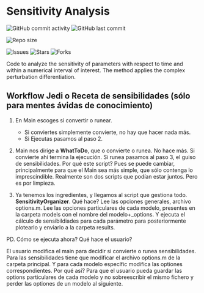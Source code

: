 # Sensitivity Analysis

![GitHub commit activity](https://img.shields.io/github/commit-activity/y/Xabo-RB/Sensitivity-Analysis?label=Commit%20activity&style=plastic)
![GitHub last commit](https://img.shields.io/github/last-commit/Xabo-RB/Sensitivity-Analysis?color=yellow&label=Last%20commit&style=plastic)

![Repo size](https://img.shields.io/github/repo-size/Xabo-RB/Sensitivity-Analysis?label=Repo%20size)

![Issues](https://img.shields.io/github/issues/Xabo-RB/Sensitivity-Analysis)
![Stars](https://img.shields.io/github/stars/Xabo-RB/Sensitivity-Analysis?style=social)
![Forks](https://img.shields.io/github/forks/Xabo-RB/Sensitivity-Analysis?style=social)


 Code to analyze the sensitivity of parameters with respect to time and within a numerical interval of interest. The method applies the complex perturbation differentiation.

## Workflow Jedi o Receta de sensibilidades (sólo para mentes ávidas de conocimiento)

1. En Main escoges si convertir o runear. 
    - Si conviertes simplemente convierte, no hay que hacer nada más.
    - Si Ejecutas pasamos al paso 2.

2. Main nos dirige a **WhatToDo**, que o convierte o runea. No hace más. Si convierte ahí termina la ejecución. Si runea pasamos al paso 3, el guiso de sensibilidades. 
Por qué este script? Pues se puede cambiar, principalmente para que el Main sea más simple, que sólo contenga lo imprescindible. Realmente son dos scripts que podían estar juntos. Pero es por limpieza.

3. Ya tenemos los ingredientes, y llegamos al script que gestiona todo. **SensitivityOrganizer**. Qué hace? Lee las opciones generales, archivo options.m. Lee las opciones particulares de cada modelo, presentes en la carpeta models con el nombre del modelo+_options. Y ejecuta el cálculo de sensibildiades para cada parámetro para posteriormente plotearlo y enviarlo a la carpeta results.

PD. Cómo se ejecuta ahora? Qué hace el usuario?

El usuario modifica el main para decidir si convierte o runea sensibilidades. Para las sensibilidades tiene que modificar el archivo options.m de la carpeta principal. Y para cada modelo específic modifica las optiones correspondientes. Por qué así? Para que el usuario pueda guardar las options particulares de cada modelo y no sobreescribir el mismo fichero y perder las optiones de un modelo al siguiente. 

